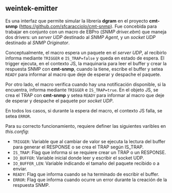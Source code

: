 ## weintek-emitter

Es una interfaz que permite simular la librería **dgram** en el proyecto **cmt-snmp** (https://github.com/sfcaracciolo/cmt-snmp). Fue concebida para trabajar en conjunto con un macro de EBPro (*SNMP driver.ebm*) que maneja dos drivers: un *server UDP* destinado al *SNMP Agent*, y un *socket UDP* destinado al *SNMP Originator*.

Conceptualmente, el macro espera un paquete en el *server UDP*, al recibirlo informa mediante ```TRIGGER``` e ```IS_TRAP=false``` y queda en estado de espera. El trigger ejecuta, en el contexto JS, la maquinaria para leer el buffer y crear la respuesta SNMP con **cmt-snmp**, cuando la tiene, escribe el buffer y setea ```READY``` para informar al macro que deje de esperar y despache el paquete. 

Por otro lado, el macro verifica cuando hay una notificación disponible, si la encuentra, informa mediante ```TRIGGER``` e ```IS_TRAP=true```. En el objeto JS, se crea el TRAP con **cmt-snmp** y setea ```READY``` para informar al macro que deje de esperar y despache el paquete por *socket UDP*. 

En todos los casos, si durante la espera del macro, el contexto JS falla, se setea ```ERROR```.

Para su correcto funcionamiento, requiere definer las siguientes varibles en *this.config*:

* ```TRIGGER```: Variable que al cambiar de valor se ejecuta la lectura del buffer para generar el RESPONSE o se crea el TRAP según IS_TRAP. 
* ```IS_TRAP```: Flag que informa si se requiere crear un TRAP o un RESPONSE.
* ```IO_BUFFER```: Variable inicial donde leer y escribir el socket UDP.
* ```IO_BUFFER_LEN```: Variable indicando el tamaño del paquete recibido o a enviar.
* ```READY```: Flag que informa cuando se ha terminado de escribir el buffer.
* ```ERROR```: Flag que informa cuando ocurre un error durante la creación de la respuesta SNMP.

